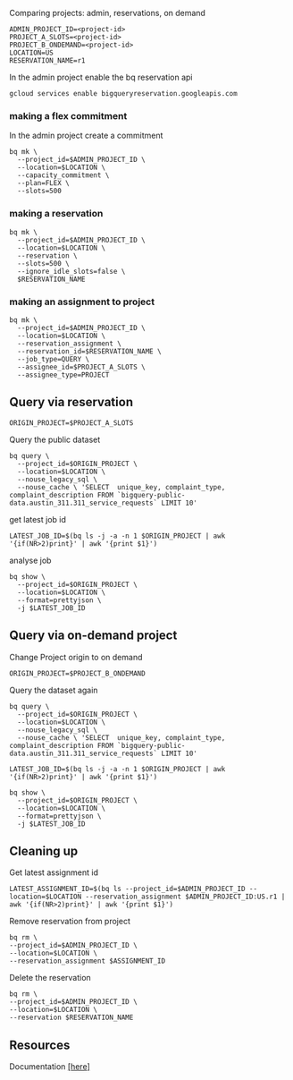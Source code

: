 Comparing projects: admin, reservations, on demand

```
ADMIN_PROJECT_ID=<project-id>
PROJECT_A_SLOTS=<project-id>
PROJECT_B_ONDEMAND=<project-id>
LOCATION=US
RESERVATION_NAME=r1
```

In the admin project enable the bq reservation api 
```
gcloud services enable bigqueryreservation.googleapis.com
```

### making a flex commitment 

In the admin project create a commitment
```
bq mk \
  --project_id=$ADMIN_PROJECT_ID \
  --location=$LOCATION \
  --capacity_commitment \
  --plan=FLEX \
  --slots=500
```
### making a reservation 
```
bq mk \
  --project_id=$ADMIN_PROJECT_ID \
  --location=$LOCATION \
  --reservation \
  --slots=500 \
  --ignore_idle_slots=false \
  $RESERVATION_NAME
```
### making an assignment to project 
```
bq mk \
  --project_id=$ADMIN_PROJECT_ID \
  --location=$LOCATION \
  --reservation_assignment \
  --reservation_id=$RESERVATION_NAME \
  --job_type=QUERY \
  --assignee_id=$PROJECT_A_SLOTS \
  --assignee_type=PROJECT
```

## Query via reservation 

```
ORIGIN_PROJECT=$PROJECT_A_SLOTS
```

Query the public dataset 

```
bq query \
  --project_id=$ORIGIN_PROJECT \
  --location=$LOCATION \
  --nouse_legacy_sql \
  --nouse_cache \ 'SELECT  unique_key, complaint_type, complaint_description FROM `bigquery-public-data.austin_311.311_service_requests` LIMIT 10'
```

get latest job id

```
LATEST_JOB_ID=$(bq ls -j -a -n 1 $ORIGIN_PROJECT | awk '{if(NR>2)print}' | awk '{print $1}')
```

analyse job

```
bq show \
  --project_id=$ORIGIN_PROJECT \
  --location=$LOCATION \
  --format=prettyjson \
  -j $LATEST_JOB_ID  
```

## Query via on-demand project  

Change Project origin to on demand 

```
ORIGIN_PROJECT=$PROJECT_B_ONDEMAND
```

Query the dataset again 

```
bq query \
  --project_id=$ORIGIN_PROJECT \
  --location=$LOCATION \
  --nouse_legacy_sql \
  --nouse_cache \ 'SELECT  unique_key, complaint_type, complaint_description FROM `bigquery-public-data.austin_311.311_service_requests` LIMIT 10'
```

```
LATEST_JOB_ID=$(bq ls -j -a -n 1 $ORIGIN_PROJECT | awk '{if(NR>2)print}' | awk '{print $1}')
```

```
bq show \
  --project_id=$ORIGIN_PROJECT \
  --location=$LOCATION \
  --format=prettyjson \
  -j $LATEST_JOB_ID  
```

## Cleaning up 

Get latest assignment id 
```
LATEST_ASSIGNMENT_ID=$(bq ls --project_id=$ADMIN_PROJECT_ID --location=$LOCATION --reservation_assignment $ADMIN_PROJECT_ID:US.r1 | awk '{if(NR>2)print}' | awk '{print $1}')
```

Remove reservation from project 
```
bq rm \
--project_id=$ADMIN_PROJECT_ID \
--location=$LOCATION \
--reservation_assignment $ASSIGNMENT_ID
```

Delete the reservation 
```
bq rm \
--project_id=$ADMIN_PROJECT_ID \
--location=$LOCATION \
--reservation $RESERVATION_NAME
```

## Resources

Documentation [[here]](https://cloud.google.com/bigquery/docs/reservations-tasks#working_with_commitments)
